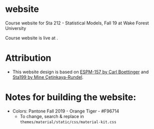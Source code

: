 # website
Course website for Sta 212 - Statistical Models, Fall 19 at Wake Forest University

Course website is live at .

# Attribution

- This website design is based on [ESPM-157 by Carl Boettinger](https://espm-157.carlboettiger.info/) and [Sta199 by Mine Çetinkaya-Rundel](http://www2.stat.duke.edu/courses/Spring18/Sta199/).

# Notes for building the website:

- Colors: Pantone Fall 2019 - Orange Tiger - #F96714
  - To change, search & replace in `themes/material/static/css/material-kit.css`
